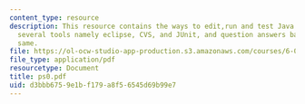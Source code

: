 ```yaml
---
content_type: resource
description: This resource contains the ways to edit,run and test Java code including
  several tools namely eclipse, CVS, and JUnit, and question answers based on the
  same.
file: https://ol-ocw-studio-app-production.s3.amazonaws.com/courses/6-092-java-preparation-for-6-170-january-iap-2006/d3bbb6759e1bf179a8f56545d69b99e7_ps0.pdf
file_type: application/pdf
resourcetype: Document
title: ps0.pdf
uid: d3bbb675-9e1b-f179-a8f5-6545d69b99e7
---
```

